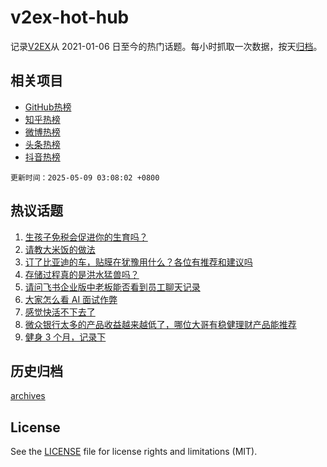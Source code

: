 # v2ex-hot-hub

 记录[V2EX](https://www.v2ex.com/)从 2021-01-06 日至今的热门话题。每小时抓取一次数据，按天[归档](archives)。
 
 ## 相关项目

- [GitHub热榜](https://github.com/snaildev/github-hot-hub)
- [知乎热榜](https://github.com/snaildev/zhihu-hot-hub)
- [微博热榜](https://github.com/snaildev/weibo-hot-hub)
- [头条热榜](https://github.com/snaildev/toutiao-hot-hub)
- [抖音热榜](https://github.com/snaildev/douyin-hot-hub)


 `更新时间：2025-05-09 03:08:02 +0800`

## 热议话题

1. [生孩子免税会促进你的生育吗？](https://www.v2ex.com/t/1130370)
1. [请教大米饭的做法](https://www.v2ex.com/t/1130342)
1. [订了比亚迪的车，贴膜在犹豫用什么？各位有推荐和建议吗](https://www.v2ex.com/t/1130362)
1. [存储过程真的是洪水猛兽吗？](https://www.v2ex.com/t/1130319)
1. [请问飞书企业版中老板能否看到员工聊天记录](https://www.v2ex.com/t/1130318)
1. [大家怎么看 AI 面试作弊](https://www.v2ex.com/t/1130311)
1. [感觉快活不下去了](https://www.v2ex.com/t/1130300)
1. [微众银行太多的产品收益越来越低了，哪位大哥有稳健理财产品能推荐](https://www.v2ex.com/t/1130308)
1. [健身 3 个月，记录下](https://www.v2ex.com/t/1130335)

## 历史归档

[archives](archives)

## License

See the [LICENSE](LICENSE) file for license rights and limitations (MIT).
